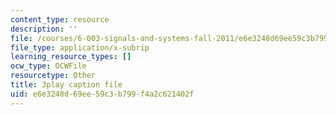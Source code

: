 ```yaml
---
content_type: resource
description: ''
file: /courses/6-003-signals-and-systems-fall-2011/e6e3248d69ee59c3b799f4a2c621402f_gwa-Rh0u6bs.vtt
file_type: application/x-subrip
learning_resource_types: []
ocw_type: OCWFile
resourcetype: Other
title: 3play caption file
uid: e6e3248d-69ee-59c3-b799-f4a2c621402f
---
```

